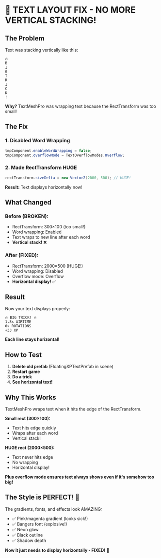 # 📐 TEXT LAYOUT FIX - NO MORE VERTICAL STACKING!

## The Problem

Text was stacking vertically like this:
```
🔥
B
I
G
T
R
I
C
K
!
```

**Why?** TextMeshPro was wrapping text because the RectTransform was too small!

## The Fix

### 1. Disabled Word Wrapping
```csharp
tmpComponent.enableWordWrapping = false;
tmpComponent.overflowMode = TextOverflowModes.Overflow;
```

### 2. Made RectTransform HUGE
```csharp
rectTransform.sizeDelta = new Vector2(2000, 500); // HUGE!
```

**Result:** Text displays horizontally now!

## What Changed

### Before (BROKEN):
- RectTransform: 300×100 (too small!)
- Word wrapping: Enabled
- Text wraps to new line after each word
- **Vertical stack!** ❌

### After (FIXED):
- RectTransform: 2000×500 (HUGE!)
- Word wrapping: Disabled
- Overflow mode: Overflow
- **Horizontal display!** ✅

## Result

Now your text displays properly:
```
🔥 BIG TRICK! 🔥
1.8s AIRTIME
0× ROTATIONS
+33 XP
```

**Each line stays horizontal!**

## How to Test

1. **Delete old prefab** (FloatingXPTextPrefab in scene)
2. **Restart game**
3. **Do a trick**
4. **See horizontal text!**

## Why This Works

TextMeshPro wraps text when it hits the edge of the RectTransform.

**Small rect (300×100):**
- Text hits edge quickly
- Wraps after each word
- Vertical stack!

**HUGE rect (2000×500):**
- Text never hits edge
- No wrapping
- Horizontal display!

**Plus overflow mode ensures text always shows even if it's somehow too big!**

## The Style is PERFECT! 🎨

The gradients, fonts, and effects look AMAZING:
- ✅ Pink/magenta gradient (looks sick!)
- ✅ Bangers font (explosive!)
- ✅ Neon glow
- ✅ Black outline
- ✅ Shadow depth

**Now it just needs to display horizontally - FIXED!** 🚀
